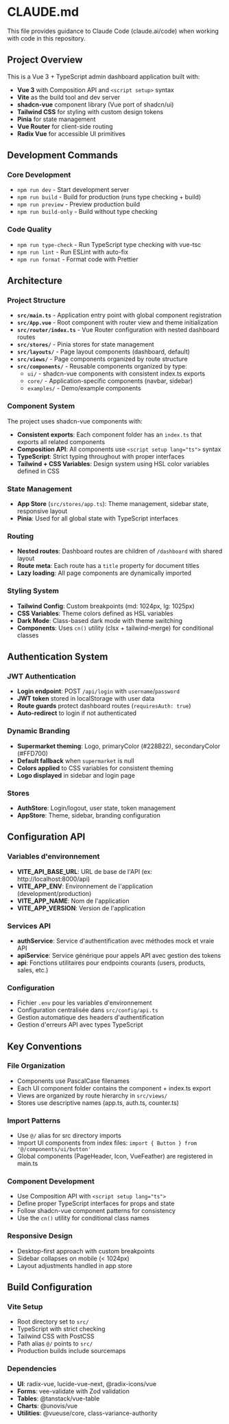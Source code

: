 # CLAUDE.md

This file provides guidance to Claude Code (claude.ai/code) when working with code in this repository.

## Project Overview

This is a Vue 3 + TypeScript admin dashboard application built with:
- **Vue 3** with Composition API and `<script setup>` syntax
- **Vite** as the build tool and dev server
- **shadcn-vue** component library (Vue port of shadcn/ui)
- **Tailwind CSS** for styling with custom design tokens
- **Pinia** for state management
- **Vue Router** for client-side routing
- **Radix Vue** for accessible UI primitives

## Development Commands

### Core Development
- `npm run dev` - Start development server
- `npm run build` - Build for production (runs type checking + build)
- `npm run preview` - Preview production build
- `npm run build-only` - Build without type checking

### Code Quality
- `npm run type-check` - Run TypeScript type checking with vue-tsc
- `npm run lint` - Run ESLint with auto-fix
- `npm run format` - Format code with Prettier

## Architecture

### Project Structure
- **`src/main.ts`** - Application entry point with global component registration
- **`src/App.vue`** - Root component with router view and theme initialization
- **`src/router/index.ts`** - Vue Router configuration with nested dashboard routes
- **`src/stores/`** - Pinia stores for state management
- **`src/layouts/`** - Page layout components (dashboard, default)
- **`src/views/`** - Page components organized by route structure
- **`src/components/`** - Reusable components organized by type:
  - `ui/` - shadcn-vue components with consistent index.ts exports
  - `core/` - Application-specific components (navbar, sidebar)
  - `examples/` - Demo/example components

### Component System
The project uses shadcn-vue components with:
- **Consistent exports**: Each component folder has an `index.ts` that exports all related components
- **Composition API**: All components use `<script setup lang="ts">` syntax
- **TypeScript**: Strict typing throughout with proper interfaces
- **Tailwind + CSS Variables**: Design system using HSL color variables defined in CSS

### State Management
- **App Store** (`src/stores/app.ts`): Theme management, sidebar state, responsive layout
- **Pinia**: Used for all global state with TypeScript interfaces

### Routing
- **Nested routes**: Dashboard routes are children of `/dashboard` with shared layout
- **Route meta**: Each route has a `title` property for document titles
- **Lazy loading**: All page components are dynamically imported

### Styling System
- **Tailwind Config**: Custom breakpoints (md: 1024px, lg: 1025px)
- **CSS Variables**: Theme colors defined as HSL variables
- **Dark Mode**: Class-based dark mode with theme switching
- **Components**: Uses `cn()` utility (clsx + tailwind-merge) for conditional classes

## Authentication System

### JWT Authentication
- **Login endpoint**: POST `/api/login` with `username`/`password`
- **JWT token** stored in localStorage with user data
- **Route guards** protect dashboard routes (`requiresAuth: true`)
- **Auto-redirect** to login if not authenticated

### Dynamic Branding
- **Supermarket theming**: Logo, primaryColor (#228B22), secondaryColor (#FFD700)
- **Default fallback** when `supermarket` is null
- **Colors applied** to CSS variables for consistent theming
- **Logo displayed** in sidebar and login page

### Stores
- **AuthStore**: Login/logout, user state, token management
- **AppStore**: Theme, sidebar, branding configuration

## Configuration API

### Variables d'environnement
- **VITE_API_BASE_URL**: URL de base de l'API (ex: http://localhost:8000/api)
- **VITE_APP_ENV**: Environnement de l'application (development/production)
- **VITE_APP_NAME**: Nom de l'application
- **VITE_APP_VERSION**: Version de l'application

### Services API
- **authService**: Service d'authentification avec méthodes mock et vraie API
- **apiService**: Service générique pour appels API avec gestion des tokens
- **api**: Fonctions utilitaires pour endpoints courants (users, products, sales, etc.)

### Configuration
- Fichier `.env` pour les variables d'environnement
- Configuration centralisée dans `src/config/api.ts`
- Gestion automatique des headers d'authentification
- Gestion d'erreurs API avec types TypeScript

## Key Conventions

### File Organization
- Components use PascalCase filenames
- Each UI component folder contains the component + index.ts export
- Views are organized by route hierarchy in `src/views/`
- Stores use descriptive names (app.ts, auth.ts, counter.ts)

### Import Patterns
- Use `@/` alias for src directory imports
- Import UI components from index files: `import { Button } from '@/components/ui/button'`
- Global components (PageHeader, Icon, VueFeather) are registered in main.ts

### Component Development
- Use Composition API with `<script setup lang="ts">`
- Define proper TypeScript interfaces for props and state
- Follow shadcn-vue component patterns for consistency
- Use the `cn()` utility for conditional class names

### Responsive Design
- Desktop-first approach with custom breakpoints
- Sidebar collapses on mobile (< 1024px)
- Layout adjustments handled in app store

## Build Configuration

### Vite Setup
- Root directory set to `src/`
- TypeScript with strict checking
- Tailwind CSS with PostCSS
- Path alias `@/` points to `src/`
- Production builds include sourcemaps

### Dependencies
- **UI**: radix-vue, lucide-vue-next, @radix-icons/vue
- **Forms**: vee-validate with Zod validation
- **Tables**: @tanstack/vue-table
- **Charts**: @unovis/vue
- **Utilities**: @vueuse/core, class-variance-authority